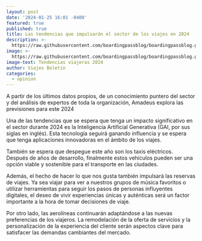 ```yaml
---
layout: post
date: '2024-01-25 16:01 -0400'
featured: true
published: true
title: Las tendencias que impulsarán el sector de los viajes en 2024
description: >-
  https://raw.githubusercontent.com/boardingpassblog/boardingpassblog.github.io/main/assets/images/AI1.png
image: >-
  https://raw.githubusercontent.com/boardingpassblog/boardingpassblog.github.io/main/assets/images/AI1.png
image-text: Tendencias viajeras 2024
author: Viajes Boletín
categories:
  - opinion
---
```


 A partir de los últimos datos propios, de un conocimiento puntero del sector y del análisis de expertos de toda la organización, Amadeus explora las previsiones para este 2024

Una de las tendencias que se espera que tenga un impacto significativo en el sector durante 2024 es la Inteligencia Artificial Generativa (GAI, por sus siglas en inglés). Esta tecnología seguirá ganando influencia y se espera que tenga aplicaciones innovadoras en el ámbito de los viajes.

También se espera que despegue este año son los taxis eléctricos. Después de años de desarrollo, finalmente estos vehículos pueden ser una opción viable y sostenible para el transporte en las ciudades.

Además, el hecho de hacer lo que nos gusta también impulsará las reservas de viajes. Ya sea viajar para ver a nuestros grupos de música favoritos o utilizar herramientas para seguir los pasos de personas influyentes digitales, el deseo de vivir experiencias únicas y auténticas será un factor importante a la hora de tomar decisiones de viaje.

Por otro lado, las aerolíneas continuarán adaptándose a las nuevas preferencias de los viajeros. La remodelación de la oferta de servicios y la personalización de la experiencia del cliente serán aspectos clave para satisfacer las demandas cambiantes del mercado.
